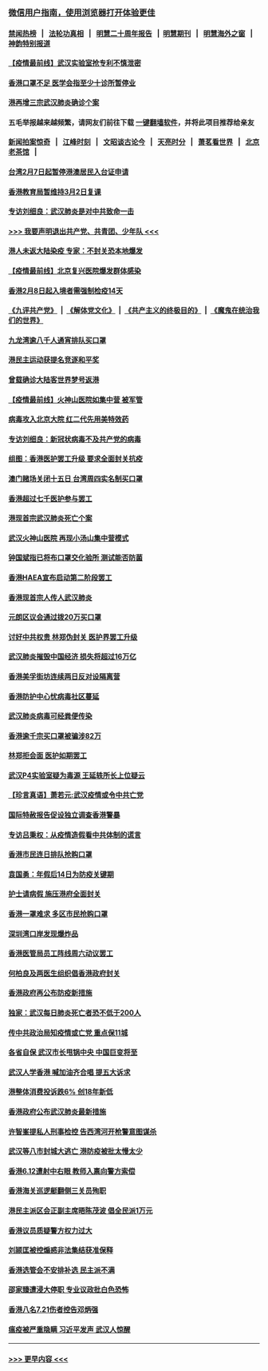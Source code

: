 ### [微信用户指南，使用浏览器打开体验更佳](https://github.com/gfw-breaker/banned-news1/blob/master/indexes/wechat-guide.md?t=0)
#### [禁闻热榜](热点新闻.md?t=0)  &nbsp;&nbsp;|&nbsp;&nbsp; [法轮功真相](https://github.com/gfw-breaker/truth/blob/master/README.md?t=0) &nbsp;&nbsp;|&nbsp;&nbsp; [明慧二十周年报告](https://github.com/gfw-breaker/mh-reports/blob/master/README.md?t=0) &nbsp;&nbsp;|&nbsp;&nbsp;[明慧期刊](https://github.com/gfw-breaker/mh-qikan) &nbsp;&nbsp;|&nbsp;&nbsp; [明慧海外之窗](https://github.com/gfw-breaker/mh-news/blob/master/README.md?t=0) &nbsp;&nbsp;|&nbsp;&nbsp; [神韵特别报道](https://github.com/gfw-breaker/mh-news/blob/master/shenyun.md?t=0)
#### [【疫情最前线】武汉实验室抢专利不慎泄密](../pages/nsc415/n11850310.md?t=02080522) 
#### [香港口罩不足 医学会指至少十诊所暂停业](../pages/nsc415/n11850301.md?t=02080522) 
#### [港再增三宗武汉肺炎确诊个案](../pages/nsc415/n11850328.md?t=02080522) 
#### 五毛举报越来越频繁，请网友们前往下载 [一键翻墙软件](https://github.com/gfw-breaker/ssr-accounts)，并将此项目推荐给亲友
#### [新闻拍案惊奇](https://github.com/gfw-breaker/banned-news1/blob/master/pages/link4.md) &nbsp;&nbsp;|&nbsp;&nbsp; [江峰时刻](https://github.com/gfw-breaker/banned-news1/blob/master/pages/link4.md) &nbsp;&nbsp;|&nbsp;&nbsp; [文昭谈古论今](https://github.com/gfw-breaker/banned-news1/blob/master/pages/link4.md) &nbsp;&nbsp;|&nbsp;&nbsp; [天亮时分](https://github.com/gfw-breaker/banned-news1/blob/master/pages/link4.md) &nbsp;&nbsp;|&nbsp;&nbsp; [萧茗看世界](https://github.com/gfw-breaker/banned-news1/blob/master/pages/link4.md) &nbsp;&nbsp;|&nbsp;&nbsp; [北京老茶馆](https://github.com/gfw-breaker/banned-news1/blob/master/pages/link4.md) &nbsp;&nbsp;|&nbsp;&nbsp; 
#### [台湾2月7日起暂停港澳居民入台证申请](../pages/nsc415/n11850304.md?t=02080522) 
#### [香港教育局暂维持3月2日复课](../pages/nsc415/n11850260.md?t=02080522) 
#### [专访刘细良：武汉肺炎是对中共致命一击](../pages/nsc415/n11849934.md?t=02080522) 
#### [>>> 我要声明退出共产党、共青团、少年队 <<<](https://github.com/begood0513/goodnews/blob/master/quit/letter.md) 
#### [港人未返大陆染疫 专家：不封关恐本地爆发](../pages/nsc415/n11848021.md?t=02080522) 
#### [【疫情最前线】北京复兴医院爆发群体感染](../pages/nsc415/n11847626.md?t=02080522) 
#### [香港2月8日起入境者需强制检疫14天](../pages/nsc415/n11847658.md?t=02080522) 
#### [《九评共产党》](https://github.com/begood0513/9ping.md/blob/master/README.md) &nbsp;|&nbsp; [《解体党文化》](../../../../jtdwh.md/blob/master/README.md)  &nbsp;|&nbsp; [《共产主义的终极目的》](../../../../gczydzjmd.md/blob/master/README.md) &nbsp;|&nbsp; [《魔鬼在统治我们的世界》](../../../../mgztzwmdsj.md/blob/master/README.md) 
#### [九龙湾逾八千人通宵排队买口罩](../pages/nsc415/n11847647.md?t=02080522) 
#### [港民主运动获提名竞逐和平奖](../pages/nsc415/n11847633.md?t=02080522) 
#### [曾载确诊大陆客世界梦号返港](../pages/nsc415/n11847608.md?t=02080522) 
#### [【疫情最前线】火神山医院如集中营 被军管](../pages/nsc415/n11847524.md?t=02080522) 
#### [病毒攻入北京大院 红二代先用美特效药](../pages/nsc415/n11847427.md?t=02080522) 
#### [专访刘细良：新冠状病毒不及共产党的病毒](../pages/nsc415/n11847164.md?t=02080522) 
#### [组图：香港医护罢工升级 要求全面封关抗疫](../pages/nsc415/n11844107.md?t=02080522) 
#### [澳门赌场关闭十五日 台湾周四实名制买口罩](../pages/nsc415/n11845083.md?t=02080522) 
#### [香港超过七千医护参与罢工](../pages/nsc415/n11845051.md?t=02080522) 
#### [港现首宗武汉肺炎死亡个案](../pages/nsc415/n11844998.md?t=02080522) 
#### [武汉火神山医院 再现小汤山集中营模式](../pages/nsc415/n11844763.md?t=02080522) 
#### [钟国斌指已将布口罩交化验所 测试能否防菌](../pages/nsc415/n11842783.md?t=02080522) 
#### [香港HAEA宣布启动第二阶段罢工](../pages/nsc415/n11842723.md?t=02080522) 
#### [香港现首宗人传人武汉肺炎](../pages/nsc415/n11842766.md?t=02080522) 
#### [元朗区议会通过拨20万买口罩](../pages/nsc415/n11842754.md?t=02080522) 
#### [讨好中共权贵 林郑伪封关 医护界罢工升级](../pages/nsc415/n11842359.md?t=02080522) 
#### [武汉肺炎摧毁中国经济 损失将超过16万亿](../pages/nsc415/n11839723.md?t=02080522) 
#### [香港美孚街坊连续两日反对设隔离营](../pages/nsc415/n11839962.md?t=02080522) 
#### [香港防护中心忧病毒社区蔓延](../pages/nsc415/n11839933.md?t=02080522) 
#### [武汉肺炎病毒可经粪便传染](../pages/nsc415/n11839939.md?t=02080522) 
#### [香港逾千宗买口罩被骗涉82万](../pages/nsc415/n11839914.md?t=02080522) 
#### [林郑拒会面 医护如期罢工](../pages/nsc415/n11839892.md?t=02080522) 
#### [武汉P4实验室疑为毒源 王延轶所长上位疑云](../pages/nsc415/n11835543.md?t=02080522) 
#### [【珍言真语】萧若元:武汉疫情或令中共亡党](../pages/nsc415/n11829394.md?t=02080522) 
#### [国际特赦报告促设独立调查香港警暴](../pages/nsc415/n11833845.md?t=02080522) 
#### [专访吕秉权：从疫情造假看中共体制的谎言](../pages/nsc415/n11833813.md?t=02080522) 
#### [香港市民连日排队抢购口罩](../pages/nsc415/n11833794.md?t=02080522) 
#### [袁国勇：年假后14日为防疫关键期](../pages/nsc415/n11831088.md?t=02080522) 
#### [护士请病假 施压港府全面封关](../pages/nsc415/n11831030.md?t=02080522) 
#### [香港一罩难求 多区市民抢购口罩](../pages/nsc415/n11831002.md?t=02080522) 
#### [深圳湾口岸发现爆炸品](../pages/nsc415/n11828802.md?t=02080522) 
#### [香港医管局员工阵线周六动议罢工](../pages/nsc415/n11828762.md?t=02080522) 
#### [何柏良及两医生组织倡香港政府封关](../pages/nsc415/n11828749.md?t=02080522) 
#### [香港政府再公布防疫新措施](../pages/nsc415/n11828716.md?t=02080522) 
#### [独家：武汉每日肺炎死亡者恐不低于200人](../pages/nsc415/n11828240.md?t=02080522) 
#### [传中共政治局知疫情或亡党 重点保11城](../pages/nsc415/n11828145.md?t=02080522) 
#### [各省自保 武汉市长甩锅中央 中国巨变将至](../pages/nsc415/n11828021.md?t=02080522) 
#### [武汉人学香港 喊加油齐合唱 提五大诉求](../pages/nsc415/n11827046.md?t=02080522) 
#### [港整体消费投诉跌6% 创18年新低](../pages/nsc415/n11817280.md?t=02080522) 
#### [香港政府公布武汉肺炎最新措施](../pages/nsc415/n11817152.md?t=02080522) 
#### [许智峯提私人刑事检控 告西湾河开枪警意图谋杀](../pages/nsc415/n11817132.md?t=02080522) 
#### [武汉等八市封城大逃亡 港防疫被批太慢太少](../pages/nsc415/n11817058.md?t=02080522) 
#### [香港6.12遭射中右眼 教师入禀向警方索偿](../pages/nsc415/n11814678.md?t=02080522) 
#### [香港海关巡逻艇翻侧三关员殉职](../pages/nsc415/n11814604.md?t=02080522) 
#### [港民主派区会正副主席晤陈茂波 倡全民派1万元](../pages/nsc415/n11814582.md?t=02080522) 
#### [香港议员质疑警方权力过大](../pages/nsc415/n11814560.md?t=02080522) 
#### [刘颕匡被控煽惑非法集结获准保释](../pages/nsc415/n11811727.md?t=02080522) 
#### [香港选管会不安排补选 民主派不满](../pages/nsc415/n11811691.md?t=02080522) 
#### [邵家臻遭浸大停职 专业议政批白色恐怖](../pages/nsc415/n11811670.md?t=02080522) 
#### [香港八名7.21伤者控告邓炳强](../pages/nsc415/n11811623.md?t=02080522) 
#### [瘟疫被严重隐瞒 习近平发声 武汉人惊醒](../pages/nsc415/n11811186.md?t=02080522) 

----
#### [ >>> 更早内容 <<< ](../indexes/nsc415-earlier.md)

